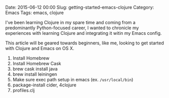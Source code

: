 Date: 2015-06-12 00:00
Slug: getting-started-emacs-clojure
Category: Emacs
Tags: emacs, clojure


I've been learning Clojure in my spare time and coming from a
predominantly Python-focused career, I wanted to chronicle my
experiences with learning Clojure and integrating it witin my Emacs
config.

This article will be geared towards beginners, like me, looking to get
started with Clojure and Emacs on OS X.

1) Install Homebrew
2) Install Homebrew Cask
3) brew cask install java
4) brew install leiningen
5) Make sure exec path setup in emacs (ex. `/usr/local/bin`)
6) package-install cider, 4clojure
7) profiles.clj
